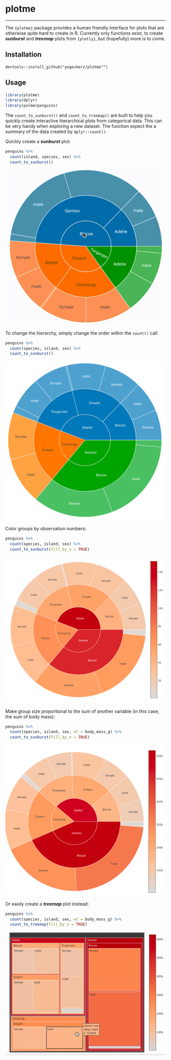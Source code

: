 # plotme

------------------------------------------------------------------------

The `{plotme}` package provides a human friendly interface for plots that are otherwise quite hard to create in R. Currently only functions exist, to create ***sunburst*** and ***treemap*** plots from `{plotly}`, but (hopefully) more is to come.

## Installation

    devtools::install_github("yogevherz/plotme"")

## Usage

``` r
library(plotme)
library(dplyr)
library(palmerpenguins)
```

The `count_to_sunburst()` and `count_to_treemap()` are built to help you quickly create interactive hierarchical plots from categorical data. This can be very handy when exploring a new dataset. The function expect the a summary of the data created by `dplyr::count()`.

Quickly create a ***sunburst*** plot:

``` r
penguins %>% 
  count(island, species, sex) %>% 
  count_to_sunburst()
```

<img src="man/figures/readme.gif" width="510"/>

To change the hierarchy, simply change the order within the `count()` call:

``` r
penguins %>% 
  count(species, island, sex) %>% 
  count_to_sunburst()
```

<img src="man/figures/paste-86908F21.png" width="507"/>

Color groups by observation numbers:

``` r
penguins %>% 
  count(species, island, sex) %>% 
  count_to_sunburst(fill_by_n = TRUE)
```

<img src="man/figures/paste-9883B116.png" width="582"/>

Make group size proportional to the sum of another variable (in this case, the sum of body mass):

``` r
penguins %>% 
  count(species, island, sex, wt = body_mass_g) %>% 
  count_to_sunburst(fill_by_n = TRUE)
```

<img src="man/figures/paste-E2F67398.png" width="586"/>

Or easily create a ***treemap*** plot instead:

``` r
penguins %>% 
  count(species, island, sex, wt = body_mass_g) %>% 
  count_to_treemap(fill_by_n = TRUE)
```

<img src="man/figures/readme2.gif" width="579"/>
